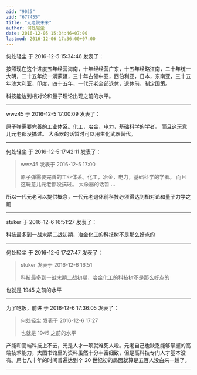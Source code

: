```yaml
---
aid: "9025"
zid: "677455"
title: "元老院未来"
author: 何处轻尘
date: 2016-12-05 15:34:46+07:00
lastmod: 2016-12-06 17:36:00+07:00
---
```


何处轻尘 于 2016-12-5 15:34:46 发表了：

按照现在这个进度五年经营海南，十年经经营广东，十五年经略江南，二十年统一大明，二十五年统一满蒙疆，三十年占领中亚，西伯利亚，日本，东南亚，三十五年澳大利亚，印度，四十五年，一代元老全部退休，退休前，制定国策。

科技能达到相对论和量子理论出现之前的水平。

---

wwz45 于 2016-12-5 17:00:09 发表了：

原子弹需要完善的工业体系。化工，冶金，电力，基础科学的学者。 而且这玩意儿元老都没搞过。 大杀器的话暂时可以用生化武器替代。

---

何处轻尘 于 2016-12-5 17:42:11 发表了：

> wwz45 发表于 2016-12-5 17:00
>
> 原子弹需要完善的工业体系。化工，冶金，电力，基础科学的学者。 而且这玩意儿元老都没搞过。 大杀器的话暂 ...

所以一代元老可以提供概念，一代元老退休前科技必须得达到相对论和量子力学之前

---

stuker 于 2016-12-6 16:51:27 发表了：

科技最多到一战末期二战初期，冶金化工的科技树不是那么好点的

---

何处轻尘 于 2016-12-6 17:27:47 发表了：

> stuker 发表于 2016-12-6 16:51
>
> 科技最多到一战末期二战初期，冶金化工的科技树不是那么好点的

也就是 1945 之前的水平

---

为了吃饭，前进 于 2016-12-6 17:36:05 发表了：

> 何处轻尘 发表于 2016-12-6 17:27
>
> 也就是 1945 之前的水平

产能和高端科技上不去，光是人才一项就难死人啦。元老自己也缺乏能够掌握的高端技术能力，大图书馆里的资料虽然十分丰富细致，但是高科技专门人才基本没有。用七八十年的时间普遍达到个 20 世纪初的局面就算是五百人没白来一趟了。

---
